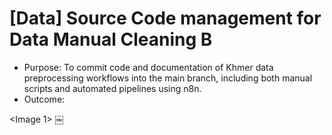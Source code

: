 # [Data] Source Code management for Data Manual Cleaning B

* Purpose: To commit code and documentation of Khmer data preprocessing workflows into the main branch, including both manual scripts and automated pipelines using n8n. 
* Outcome:  

<Image 1>
￼
